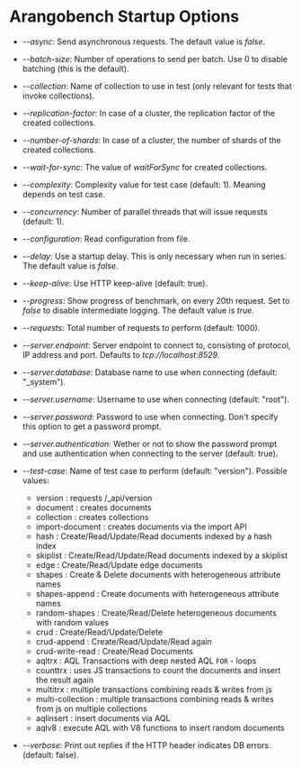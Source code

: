 Arangobench Startup Options
===========================

- *--async*: Send asynchronous requests. The default value is *false*.

- *--batch-size*: Number of operations to send per batch. Use 0 to disable
  batching (this is the default).

- *--collection*: Name of collection to use in test (only relevant for tests
  that invoke collections).

- *--replication-factor*: In case of a cluster, the replication factor of the
  created collections.

- *--number-of-shards*: In case of a cluster, the number of shards of the
  created collections.

- *--wait-for-sync*: The value of *waitForSync* for created collections.

- *--complexity*: Complexity value for test case (default: 1). Meaning depends
  on test case.

- *--concurrency*: Number of parallel threads that will issue requests
  (default: 1).

- *--configuration*: Read configuration from file.

- *--delay*: Use a startup delay. This is only necessary when run in series.
  The default value is *false*.

- *--keep-alive*: Use HTTP keep-alive (default: true).

- *--progress*: Show progress of benchmark, on every 20th request. Set to
  *false* to disable intermediate logging. The default value is *true*.

- *--requests*: Total number of requests to perform (default: 1000).

- *--server.endpoint*: Server endpoint to connect to, consisting of protocol, IP
  address and port. Defaults to *tcp://localhost:8529*.

- *--server.database*: Database name to use when connecting (default: "_system").

- *--server.username*: Username to use when connecting (default: "root").

- *--server.password*: Password to use when connecting. Don't specify this
  option to get a password prompt.

- *--server.authentication*: Wether or not to show the password prompt and
  use authentication when connecting to the server (default: true).

- *--test-case*: Name of test case to perform (default: "version").
  Possible values:
    - version           : requests /_api/version
    - document          : creates documents
    - collection        : creates collections
    - import-document   : creates documents via the import API
    - hash              : Create/Read/Update/Read documents indexed by a hash index
    - skiplist          : Create/Read/Update/Read documents indexed by a skiplist
    - edge              : Create/Read/Update edge documents
    - shapes            : Create & Delete documents with heterogeneous attribute names
    - shapes-append     : Create documents with heterogeneous attribute names
    - random-shapes     : Create/Read/Delete heterogeneous documents with random values
    - crud              : Create/Read/Update/Delete
    - crud-append       : Create/Read/Update/Read again
    - crud-write-read   : Create/Read Documents
    - aqltrx            : AQL Transactions with deep nested AQL `FOR` - loops 
    - counttrx          : uses JS transactions to count the documents and insert the result again
    - multitrx          : multiple transactions combining reads & writes from js
    - multi-collection  : multiple transactions combining reads & writes from js on multiple collections
    - aqlinsert         : insert documents via AQL
    - aqlv8             : execute AQL with V8 functions to insert random documents

- *--verbose*: Print out replies if the HTTP header indicates DB errors.
  (default: false).
